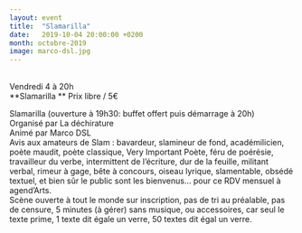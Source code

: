 ```yaml
---
layout: event
title:  "Slamarilla"
date:   2019-10-04 20:00:00 +0200
month: octobre-2019
image: marco-dsl.jpg
---
```



<br /> Vendredi 4 à 20h<br /> **Slamarilla  ** Prix libre / 5€

</p> 

<p>
  Slamarilla (ouverture à 19h30: buffet offert puis démarrage à 20h)<br /> Organisé par La déchirature<br /> Animé par Marco DSL<br /> Avis aux amateurs de Slam : bavardeur, slamineur de fond, académilicien, poète maudit, poète classique, Very Important Poète, féru de poérésie, travailleur du verbe, intermittent de l’écriture, dur de la feuille, militant verbal, rimeur à gage, bête à concours, oiseau lyrique, slamentable, obsédé textuel, et bien sûr le public sont les bienvenus… pour ce RDV mensuel à agend’Arts.<br /> Scène ouverte à tout le monde sur inscription, pas de tri au préalable, pas de censure, 5 minutes (à gérer) sans musique, ou accessoires, car seul le texte prime, 1 texte dit égale un verre, 50 textes dit égal un verre.
</p>